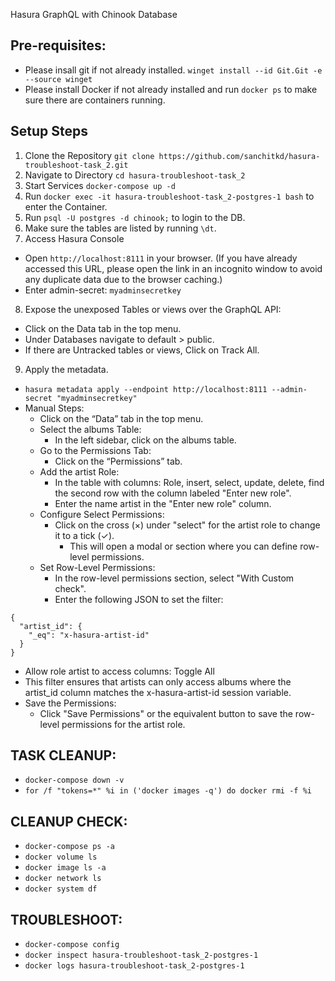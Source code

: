 Hasura GraphQL with Chinook Database

## Pre-requisites:
- Please insall git if not already installed. `winget install --id Git.Git -e --source winget`
- Please install Docker if not already installed and run `docker ps` to make sure there are containers running.

## Setup Steps
1. Clone the Repository
`git clone https://github.com/sanchitkd/hasura-troubleshoot-task_2.git`
2. Navigate to Directory
`cd hasura-troubleshoot-task_2`
3. Start Services
`docker-compose up -d`
4. Run `docker exec -it hasura-troubleshoot-task_2-postgres-1 bash` to enter the Container. 
5. Run `psql -U postgres -d chinook;` to login to the DB.
6. Make sure the tables are listed by running `\dt`.
7. Access Hasura Console
  - Open `http://localhost:8111` in your browser. (If you have already accessed this URL, please open the link in an incognito window to avoid any duplicate data due to the browser caching.)
  - Enter admin-secret: `myadminsecretkey`
8. Expose the unexposed Tables or views over the GraphQL API:
  - Click on the Data tab in the top menu.
  - Under Databases navigate to default > public.
  - If there are Untracked tables or views, Click on Track All.
9. Apply the metadata.
- `hasura metadata apply --endpoint http://localhost:8111 --admin-secret "myadminsecretkey"`
- Manual Steps:
  - Click on the “Data” tab in the top menu.
  - Select the albums Table:
    - In the left sidebar, click on the albums table.
  - Go to the Permissions Tab:
    - Click on the “Permissions” tab.
  - Add the artist Role:
    - In the table with columns: Role, insert, select, update, delete, find the second row with the column labeled "Enter new role".
    - Enter the name artist in the "Enter new role" column.
  - Configure Select Permissions:
    - Click on the cross (×) under "select" for the artist role to change it to a tick (✓).
	  - This will open a modal or section where you can define row-level permissions.
  - Set Row-Level Permissions:
    - In the row-level permissions section, select "With Custom check".
    - Enter the following JSON to set the filter:
```
{
  "artist_id": {
    "_eq": "x-hasura-artist-id"
  }
}
```
  - Allow role artist to access columns: Toggle All
  - This filter ensures that artists can only access albums where the artist_id column matches the x-hasura-artist-id session variable.
  - Save the Permissions:
    - Click "Save Permissions" or the equivalent button to save the row-level permissions for the artist role.

## TASK CLEANUP:
- `docker-compose down -v`
- `for /f "tokens=*" %i in ('docker images -q') do docker rmi -f %i`
## CLEANUP CHECK:
- `docker-compose ps -a`
- `docker volume ls`
- `docker image ls -a`
- `docker network ls`
- `docker system df`
## TROUBLESHOOT:
- `docker-compose config`
- `docker inspect hasura-troubleshoot-task_2-postgres-1`
- `docker logs hasura-troubleshoot-task_2-postgres-1`
